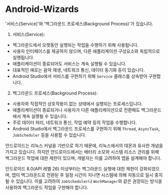 # Android-Wizards

'서비스(Service)'와 '백그라운드 프로세스(Background Process)'가 있습니다.

1. 서비스(Service):
- 백그라운드에서 오랫동안 실행되는 작업을 수행하기 위해 사용됩니다.
- 사용자 인터페이스를 제공하지 않으며, 다른 애플리케이션 구성요소와 독립적으로 실행됩니다.
- 애플리케이션이 종료되어도 서비스는 계속 실행될 수 있습니다.
- 대표적인 예로는 음악 재생, 네트워크 통신, 데이터 동기화 등이 있습니다.
- Android Studio에서 서비스를 구현하기 위해 `Service` 클래스를 상속받아 구현합니다.

2. 백그라운드 프로세스(Background Process):
- 사용자와 직접적인 상호작용이 없는 상태에서 실행되는 프로세스입니다.
- 애플리케이션이 종료되거나 사용자가 다른 애플리케이션으로 전환해도 백그라운드에서 계속 실행될 수 있습니다.
- 주로 데이터 처리, 네트워크 통신, 작업 예약 등의 작업을 수행합니다.
- Android Studio에서 백그라운드 프로세스를 구현하기 위해 `Thread`, `AsyncTask`, `JobScheduler` 등을 사용할 수 있습니다.

안드로이드는 리눅스 커널을 기반으로 하기 때문에, 리눅스에서의 데몬과 유사한 개념을 가지고 있습니다. 하지만 안드로이드에서는 배터리 소모와 시스템 리소스 관리를 위해 백그라운드 작업에 대한 제한이 있으며, 개발자는 이를 고려하여 앱을 설계해야 합니다.

안드로이드 8.0(API 레벨 26) 이상부터는 백그라운드 실행에 대한 제한이 강화되었으며, 앱이 백그라운드로 전환된 후 일정 시간이 지나면 시스템에 의해 자동으로 일시 중지될 수 있습니다. 이를 고려하여 `JobScheduler`나 `WorkManager`와 같은 권장되는 방식을 사용하여 백그라운드 작업을 구현해야 합니다.

